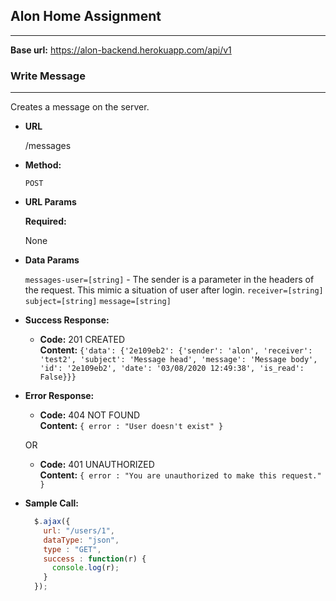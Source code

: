 ## Alon Home Assignment ##
---

**Base url:** https://alon-backend.herokuapp.com/api/v1

### Write Message ###
----
  Creates a message on the server.

* **URL**

  /messages

* **Method:**

  `POST`
  
*  **URL Params**

   **Required:**
   
   None

* **Data Params**

   `messages-user=[string]` - The sender is a parameter in the headers of the request. This mimic a situation of user after login.
   `receiver=[string]`
   `subject=[string]`
   `message=[string]`

* **Success Response:**

  * **Code:** 201 CREATED <br />
    **Content:** `{'data': {'2e109eb2': {'sender': 'alon', 'receiver': 'test2', 'subject': 'Message head', 'message': 'Message body',
'id': '2e109eb2', 'date': '03/08/2020 12:49:38', 'is_read': False}}}`
 
* **Error Response:**

  * **Code:** 404 NOT FOUND <br />
    **Content:** `{ error : "User doesn't exist" }`

  OR

  * **Code:** 401 UNAUTHORIZED <br />
    **Content:** `{ error : "You are unauthorized to make this request." }`

* **Sample Call:**

  ```javascript
    $.ajax({
      url: "/users/1",
      dataType: "json",
      type : "GET",
      success : function(r) {
        console.log(r);
      }
    });
  ```
